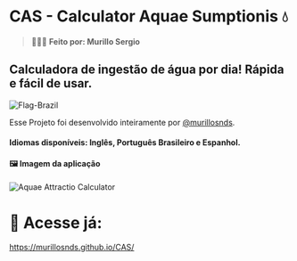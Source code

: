 # CAS - Calculator Aquae Sumptionis 💧

> 👨🏻‍💻 **Feito por: Murillo Sergio**

## Calculadora de ingestão de água por dia! Rápida e fácil de usar.

![Flag-Brazil](https://raw.githubusercontent.com/pedromxavier/flag-badges/main/badges/BR.svg)

<p>Esse Projeto foi desenvolvido inteiramente por <a href="https://github.com/murillosnds" target="_blank" rel="noopener noreferrer">@murillosnds</a>.

#### Idiomas disponíveis: Inglês, Português Brasileiro e Espanhol. 

#### 🖼️ Imagem da aplicação
![Aquae Attractio Calculator](https://i.ibb.co/RkQynZy8/calculator-aquae.png)

# 🚀 Acesse já:
https://murillosnds.github.io/CAS/

